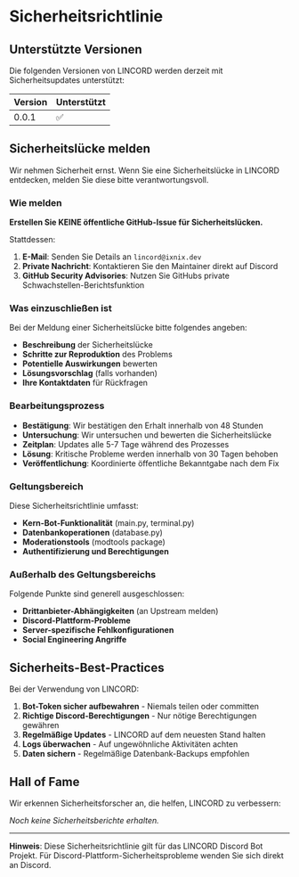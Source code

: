 # Sicherheitsrichtlinie

## Unterstützte Versionen

Die folgenden Versionen von LINCORD werden derzeit mit Sicherheitsupdates unterstützt:

| Version | Unterstützt        |
| ------- | ------------------ |
| 0.0.1   | :white_check_mark: |


## Sicherheitslücke melden

Wir nehmen Sicherheit ernst. Wenn Sie eine Sicherheitslücke in LINCORD entdecken, melden Sie diese bitte verantwortungsvoll.

### Wie melden

**Erstellen Sie KEINE öffentliche GitHub-Issue für Sicherheitslücken.**

Stattdessen:

1. **E-Mail**: Senden Sie Details an `lincord@ixnix.dev`
2. **Private Nachricht**: Kontaktieren Sie den Maintainer direkt auf Discord
3. **GitHub Security Advisories**: Nutzen Sie GitHubs private Schwachstellen-Berichtsfunktion

### Was einzuschließen ist

Bei der Meldung einer Sicherheitslücke bitte folgendes angeben:

- **Beschreibung** der Sicherheitslücke
- **Schritte zur Reproduktion** des Problems
- **Potentielle Auswirkungen** bewerten
- **Lösungsvorschlag** (falls vorhanden)
- **Ihre Kontaktdaten** für Rückfragen

### Bearbeitungsprozess

- **Bestätigung**: Wir bestätigen den Erhalt innerhalb von 48 Stunden
- **Untersuchung**: Wir untersuchen und bewerten die Sicherheitslücke
- **Zeitplan**: Updates alle 5-7 Tage während des Prozesses
- **Lösung**: Kritische Probleme werden innerhalb von 30 Tagen behoben
- **Veröffentlichung**: Koordinierte öffentliche Bekanntgabe nach dem Fix

### Geltungsbereich

Diese Sicherheitsrichtlinie umfasst:

- **Kern-Bot-Funktionalität** (main.py, terminal.py)
- **Datenbankoperationen** (database.py)
- **Moderationstools** (modtools package)
- **Authentifizierung und Berechtigungen**

### Außerhalb des Geltungsbereichs

Folgende Punkte sind generell ausgeschlossen:

- **Drittanbieter-Abhängigkeiten** (an Upstream melden)
- **Discord-Plattform-Probleme**
- **Server-spezifische Fehlkonfigurationen**
- **Social Engineering Angriffe**

## Sicherheits-Best-Practices

Bei der Verwendung von LINCORD:

1. **Bot-Token sicher aufbewahren** - Niemals teilen oder committen
2. **Richtige Discord-Berechtigungen** - Nur nötige Berechtigungen gewähren
3. **Regelmäßige Updates** - LINCORD auf dem neuesten Stand halten
4. **Logs überwachen** - Auf ungewöhnliche Aktivitäten achten
5. **Daten sichern** - Regelmäßige Datenbank-Backups empfohlen

## Hall of Fame

Wir erkennen Sicherheitsforscher an, die helfen, LINCORD zu verbessern:

<!-- Zukünftige Mitwirkende werden hier aufgelistet -->

*Noch keine Sicherheitsberichte erhalten.*

---


**Hinweis**: Diese Sicherheitsrichtlinie gilt für das LINCORD Discord Bot Projekt. Für Discord-Plattform-Sicherheitsprobleme wenden Sie sich direkt an Discord.

